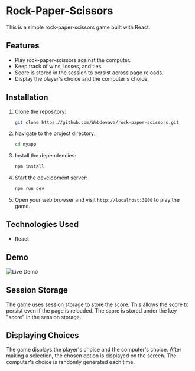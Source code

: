 
# Rock-Paper-Scissors

This is a simple rock-paper-scissors game built with React.

## Features

- Play rock-paper-scissors against the computer.
- Keep track of wins, losses, and ties.
- Score is stored in the session to persist across page reloads.
- Display the player's choice and the computer's choice.

## Installation

1. Clone the repository:

   ```bash
   git clone https://github.com/Webdevava/rock-paper-scissors.git
   ```

2. Navigate to the project directory:

   ```bash
   cd myapp
   ```

3. Install the dependencies:

   ```bash
   npm install
   ```

4. Start the development server:

   ```bash
   npm run dev
   ```

5. Open your web browser and visit `http://localhost:3000` to play the game.

## Technologies Used

- React

## Demo

![Live Demo](https://rock-paper-scissor-webdevava.vercel.app/)

## Session Storage

The game uses session storage to store the score. This allows the score to persist even if the page is reloaded. The score is stored under the key "score" in the session storage.

## Displaying Choices

The game displays the player's choice and the computer's choice. After making a selection, the chosen option is displayed on the screen. The computer's choice is randomly generated each time.



